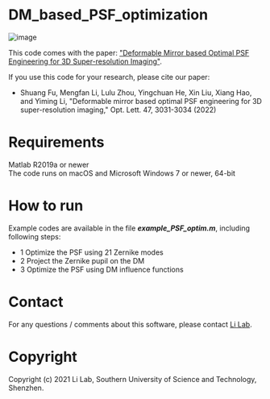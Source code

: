 # DM_based_PSF_optimization  
![image](https://user-images.githubusercontent.com/67769465/156370211-077ec8b0-e14c-4fde-bacb-728a9f30eb91.png)

This code comes with the paper: ["Deformable Mirror based Optimal PSF Engineering for 3D Super-resolution Imaging"](https://doi.org/10.1364/OL.460949). 

If you use this code for your research, please cite our paper:
* Shuang Fu, Mengfan Li, Lulu Zhou, Yingchuan He, Xin Liu, Xiang Hao, and Yiming Li, "Deformable mirror based optimal PSF engineering for 3D super-resolution imaging," Opt. Lett. 47, 3031-3034 (2022)

# Requirements
Matlab R2019a or newer  
The code runs on macOS and Microsoft Windows 7 or newer, 64-bit

# How to run
Example codes are available in the file ***example_PSF_optim.m***, including following steps:  
* 1 Optimize the PSF using 21 Zernike modes  
* 2 Project the Zernike pupil on the DM
* 3 Optimize the PSF using DM influence functions

# Contact
For any questions / comments about this software, please contact [Li Lab](https://faculty.sustech.edu.cn/liym2019/en/).

# Copyright
Copyright (c) 2021 Li Lab, Southern University of Science and Technology, Shenzhen.

